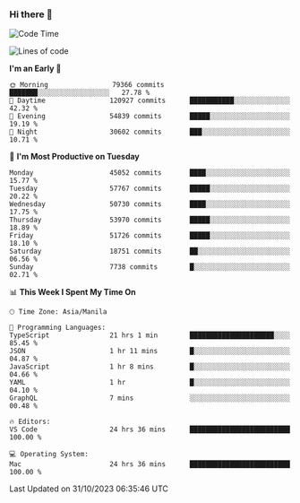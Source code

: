 ### Hi there 👋

<!--START_SECTION:waka-->
![Code Time](http://img.shields.io/badge/Code%20Time-4%2C476%20hrs%2045%20mins-blue)

![Lines of code](https://img.shields.io/badge/From%20Hello%20World%20I%27ve%20Written-109.1%20million%20lines%20of%20code-blue)

**I'm an Early 🐤** 

```text
🌞 Morning                79366 commits       ███████░░░░░░░░░░░░░░░░░░   27.78 % 
🌆 Daytime                120927 commits      ███████████░░░░░░░░░░░░░░   42.32 % 
🌃 Evening                54839 commits       █████░░░░░░░░░░░░░░░░░░░░   19.19 % 
🌙 Night                  30602 commits       ███░░░░░░░░░░░░░░░░░░░░░░   10.71 % 
```
📅 **I'm Most Productive on Tuesday** 

```text
Monday                   45052 commits       ████░░░░░░░░░░░░░░░░░░░░░   15.77 % 
Tuesday                  57767 commits       █████░░░░░░░░░░░░░░░░░░░░   20.22 % 
Wednesday                50730 commits       ████░░░░░░░░░░░░░░░░░░░░░   17.75 % 
Thursday                 53970 commits       █████░░░░░░░░░░░░░░░░░░░░   18.89 % 
Friday                   51726 commits       █████░░░░░░░░░░░░░░░░░░░░   18.10 % 
Saturday                 18751 commits       ██░░░░░░░░░░░░░░░░░░░░░░░   06.56 % 
Sunday                   7738 commits        █░░░░░░░░░░░░░░░░░░░░░░░░   02.71 % 
```


📊 **This Week I Spent My Time On** 

```text
🕑︎ Time Zone: Asia/Manila

💬 Programming Languages: 
TypeScript               21 hrs 1 min        █████████████████████░░░░   85.45 % 
JSON                     1 hr 11 mins        █░░░░░░░░░░░░░░░░░░░░░░░░   04.87 % 
JavaScript               1 hr 8 mins         █░░░░░░░░░░░░░░░░░░░░░░░░   04.66 % 
YAML                     1 hr                █░░░░░░░░░░░░░░░░░░░░░░░░   04.10 % 
GraphQL                  7 mins              ░░░░░░░░░░░░░░░░░░░░░░░░░   00.48 % 

🔥 Editors: 
VS Code                  24 hrs 36 mins      █████████████████████████   100.00 % 

💻 Operating System: 
Mac                      24 hrs 36 mins      █████████████████████████   100.00 % 
```


 Last Updated on 31/10/2023 06:35:46 UTC
<!--END_SECTION:waka-->


<!--
**rad182/rad182** is a ✨ _special_ ✨ repository because its `README.md` (this file) appears on your GitHub profile.

Here are some ideas to get you started:

- 🔭 I’m currently working on ...
- 🌱 I’m currently learning ...
- 👯 I’m looking to collaborate on ...
- 🤔 I’m looking for help with ...
- 💬 Ask me about ...
- 📫 How to reach me: ...
- 😄 Pronouns: ...
- ⚡ Fun fact: ...
-->
